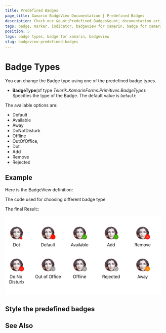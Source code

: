 ```yaml
---
title: Predefined Badges
page_title: Xamarin BadgeView Documentation | Predefined Badges
description: Check our &quot;Predefined Badges&quot; documentation article for Telerik BadgeView for Xamarin control.
tags: badge, marker, indicator, badgeview for xamarin, badge for xamarin
position: 5
tags: badge types, badge for xamarin, badgeview
slug: badgeview-predefined-badges
---
```


# Badge Types

You can change the Badge type using one of the predefined badge types. 

* **BadgeType**(of type *Telerik.XamarinForms.Primitives.BadgeType*): Specifies the type of the Badge. The default value is `Default`

The available options are:  

* Default 
* Available 
* Away 
* DoNotDisturb 
* Offline 
* OutOfOffice, 
* Dot  
* Add 
* Remove 
* Rejected 

## Example

Here is the BadgeView definition:

<snippet id='badgeview-badge-types'/>

The code used for choosing different badge type

<snippet id='badgeview-badge-types-code-behind'/>

The final Result::

![Badge Types](images/badgeview-badge-types.png)

## Style the predefined badges


## See Also
